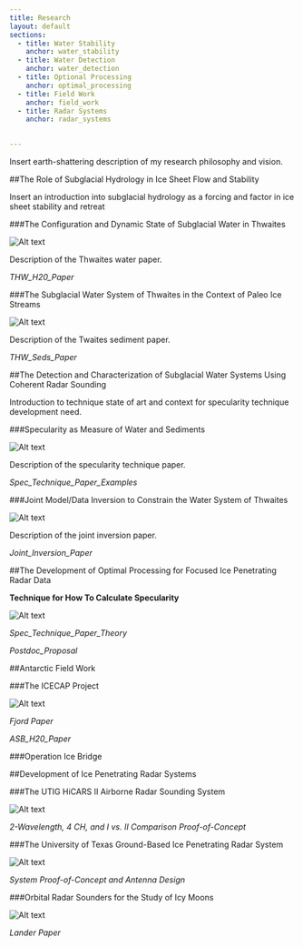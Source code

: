 ```yaml
---
title: Research
layout: default
sections: 
  - title: Water Stability
    anchor: water_stability
  - title: Water Detection
    anchor: water_detection
  - title: Optional Processing
    anchor: optimal_processing
  - title: Field Work
    anchor: field_work
  - title: Radar Systems
    anchor: radar_systems
    

---
```

 

<!--[The Role of Subglacial Hydrology in Ice Sheet Flow and Stability](#water_stability)-->

<!--[The Detection and Characterization of Subglacial Water Systems Using Coherent Radar Sounding](#water_detection)-->

<!--[The Development of Optimal Processing for Focused Ice Penetrating Radar Data](#optimal_processing)-->

<!--[Antarctic Field Work](#field_work)-->

<!--[Development of Ice Penetrating Radar Systems](#radar_systems)-->


Insert earth-shattering description of my research philosophy and vision.

<a name="water_stability"></a>

##The Role of Subglacial Hydrology in Ice Sheet Flow and Stability 

Insert an introduction into subglacial hydrology as a forcing and factor in ice sheet stability and retreat

###The Configuration and Dynamic State of Subglacial Water in Thwaites

![Alt text](/images/Specularity.jpg)

Description of the Thwaites water paper.

*THW_H20_Paper*

###The Subglacial Water System of Thwaites in the Context of Paleo Ice Streams

![Alt text](/images/Aniso.jpg)

Description of the Twaites sediment paper.

*THW_Seds_Paper*

<a name="water_detection"></a>

##The Detection and Characterization of Subglacial Water Systems Using Coherent Radar Sounding 

Introduction to technique state of art and context for specularity technique development need.

###Specularity as Measure of Water and Sediments

![Alt text](/images/rcs.jpg)

Description of the specularity technique paper.

*Spec_Technique_Paper_Examples*

###Joint Model/Data Inversion to Constrain  the Water System of Thwaites

![Alt text](/images/Specularity.jpg)

Description of the joint inversion paper.

*Joint_Inversion_Paper*


<a name="optimal_processing"></a>

##The Development of Optimal Processing for Focused Ice Penetrating Radar Data

**Technique for How To Calculate Specularity**

![Alt text](/images/Spec_Cartoon.jpg)

*Spec_Technique_Paper_Theory*

*Postdoc_Proposal*

<a name="field_work"></a>

##Antarctic Field Work 

###The ICECAP Project

![Alt text](/images/Flight_Lines.jpg)

*Fjord Paper*

*ASB_H20_Paper*

###Operation Ice Bridge

<a name="radar_systems"></a>

##Development of Ice Penetrating Radar Systems 

###The UTIG HiCARS II Airborne Radar Sounding System

![Alt text](/images/Hicars_II.jpg)

*2-Wavelength, 4 CH, and I vs. II Comparison Proof-of-Concept*

###The University of Texas Ground-Based Ice Penetrating Radar System

![Alt text](/images/Hicars_II.jpg)

*System Proof-of-Concept and Antenna Design*

###Orbital Radar Sounders for the Study of Icy Moons

![Alt text](/images/Hicars_II.jpg)

*Lander Paper*
